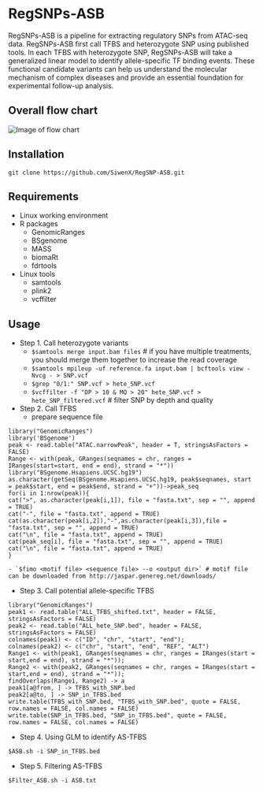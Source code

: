 # RegSNPs-ASB
RegSNPs-ASB is a pipeline for extracting regulatory SNPs from ATAC-seq data. RegSNPs-ASB first call TFBS and heterozygote SNP using published tools. In each TFBS with heterozygote SNP, RegSNPs-ASB will take a generalized linear model to identify allele-specific TF binding events. These functional candidate variants can help us understand the molecular mechanism of complex diseases and provide an essential foundation for experimental follow-up analysis.
## Overall flow chart
![Image of flow chart](https://github.com/SiwenX/RegSNP-ASB/blob/master/Figures/Fig2.png)
## Installation
`git clone https://github.com/SiwenX/RegSNP-ASB.git`
## Requirements
  - Linux working environment 
  - R packages
      - GenomicRanges
      - BSgenome
      - MASS
      - biomaRt
      - fdrtools
  - Linux tools
      - samtools
      - plink2
      - vcffilter
## Usage
  - Step 1. Call heterozygote variants
    - `$samtools merge input.bam files` # if you have multiple treatments, you should merge them together to increase the read coverage
    - `$samtools mpileup -uf reference.fa input.bam | bcftools view -Nvcg - > SNP.vcf`
    - `$grep "0/1:" SNP.vcf > hete_SNP.vcf`
    - `$vcffilter -f "DP > 10 & MQ > 20" hete_SNP.vcf > hete_SNP_filtered.vcf` # filter SNP by depth and quality
  - Step 2. Call TFBS
    - prepare sequence file
  ```
  library("GenomicRanges")
  library('BSgenome')
  peak <- read.table("ATAC.narrowPeak", header = T, stringsAsFactors = FALSE)
  Range <- with(peak, GRanges(seqnames = chr, ranges = IRanges(start=start, end = end), strand = "*"))
  library("BSgenome.Hsapiens.UCSC.hg19")
  as.character(getSeq(BSgenome.Hsapiens.UCSC.hg19, peak$seqnames, start = peak$start, end = peak$end, strand = "+"))->peak_seq
for(i in 1:nrow(peak)){
  cat(">", as.character(peak[i,1]), file = "fasta.txt", sep = "", append = TRUE)
  cat("-", file = "fasta.txt", append = TRUE)
  cat(as.character(peak[i,2]),"-",as.character(peak[i,3]),file = "fasta.txt", sep = "", append = TRUE)
  cat("\n", file = "fasta.txt", append = TRUE)
  cat(peak_seq[i], file = "fasta.txt", sep = "", append = TRUE)
  cat("\n", file = "fasta.txt", append = TRUE)
}
  ``` 
    - `$fimo <motif file> <sequence file> --o <output dir>` # motif file can be downloaded from http://jaspar.genereg.net/downloads/ 
  - Step 3. Call potential allele-specific TFBS
```
library("GenomicRanges") 
peak1 <- read.table("ALL_TFBS_shifted.txt", header = FALSE, stringsAsFactors = FALSE)
peak2 <- read.table("ALL_hete_SNP.bed", header = FALSE, stringsAsFactors = FALSE)
colnames(peak1) <- c("ID", "chr", "start", "end");
colnames(peak2) <- c("chr", "start", "end", "REF", "ALT")
Range1 <- with(peak1, GRanges(seqnames = chr, ranges = IRanges(start = start,end = end), strand = "*"));
Range2 <- with(peak2, GRanges(seqnames = chr, ranges = IRanges(start = start,end = end), strand = "*"));
findOverlaps(Range1, Range2) -> a
peak1[a@from, ] -> TFBS_with_SNP.bed
peak2[a@to, ] -> SNP_in_TFBS.bed
write.table(TFBS_with_SNP.bed, "TFBS_with_SNP.bed", quote = FALSE, row.names = FALSE, col.names = FALSE)
write.table(SNP_in_TFBS.bed, "SNP_in_TFBS.bed", quote = FALSE, row.names = FALSE, col.names = FALSE)
```
  - Step 4. Using GLM to identify AS-TFBS
```
$ASB.sh -i SNP_in_TFBS.bed
```
  - Step 5. Filtering AS-TFBS
```
$Filter_ASB.sh -i ASB.txt
```
